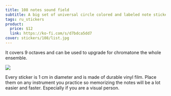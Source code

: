 ```yaml
---
title: 108 notes sound field
subtitle: A big set of universal circle colored and labeled note stickers
tags: ru_stickers
product:
  price: $12
  link: https://ko-fi.com/s/d7bdca5dd7
cover: stickers/108/list.jpg
---
```


It covers 9 octaves and can be used to upgrade for chromatone the whole ensemble.

<img src="/media/stickers/108/kit.jpg">

Every sticker is 1 cm in diameter and is made of durable vinyl film. Place them on any instrument you practice so memorizing the notes will be a lot easier and faster. Especially if you are a visual person.